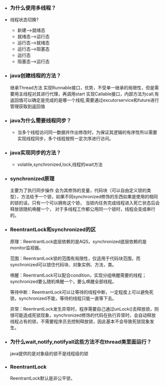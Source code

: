 - ### 为什么使用多线程？
- 线程状态切换?
	- 新建-->就绪态
	- 就绪态-->运行态
	- 运行态-->就绪态
	- 运行态-->阻塞态
	- 运行态
	- 阻塞态—>运行态
- ### java创建线程的方法？
  继承Thread方法
  实现Runnable接口，优势，不受单一继承的局限性，但是需要用主线程对其进行代理，再调用start
  实现Callable接口，内部方法为call,有返回值可以确定是完成的是哪一个线程,需要通过excutorservice和future进行管理获取到返回值
- ### java为什么需要线程同步？
	- 当多个线程访问同一数据并作出修改时，为保证其逻辑的有序性所以需要实现线程同步，多个线程按照一定次序进行访问。
- ### java实现同步的方法？
	- volatile,synchronized,lock,线程的wait方法
- ### synchronized原理
  主要为了执行同步操作
  会为其修饰的变量，代码块（可以自由定义锁的类型），方法给予一个锁，如果不同synchronized修饰的东西如果是使用的相同的锁的话，只有一个可以拥有这个锁，
  当锁内任务完成线程进入死亡状态后会释放锁随机唤醒一个，
  对于多线程工作都公用同一个锁时，线程会变成串行的。
- ### ReentrantLock和synchronized的区
  
  原理：ReentrantLock底层依赖的是AQS，synchronized底层依赖的是monitor监视器。
  
  范围：ReentrantLock锁的范围有局限性，仅适用于代码块范围，而synchronized可以锁住代码块、对象实例、方法，类。
  
  唤醒：ReentrantLock可以配合condition，实现分组唤醒需要的线程；synchronized要么随机唤醒一个，要么唤醒全部线程。
  
  等待中断：ReentrantLock可以让等待的线程中断，一定程度上可以避免死锁，synchronized不能，等待的线程只能一直等下去。
  
  异常：ReentrantLock发生异常时，程序需要自己通过unLock()去释放锁，则很可能造成死锁现象，synchronized修饰的代码在执行异常时，会自动释放线程占有的锁，不需要程序员去控制释放锁，因此基本不会导致死锁现象发生。
- ### 为什么wait,notify,notifyall这些方法不在thread类里面运行？
  java提供的是对象级的锁不是线程级的锁
- ### ReentrantLock
  ReentrantLock默认是非公平锁，